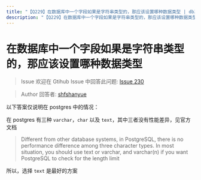 ```yaml
---
title: "【Q229】在数据库中一个字段如果是字符串类型的，那应该设置哪种数据类型 | db高频面试题"
description: "【Q229】在数据库中一个字段如果是字符串类型的，那应该设置哪种数据类型 字节跳动面试题、阿里腾讯面试题、美团小米面试题。"
---
```


# 在数据库中一个字段如果是字符串类型的，那应该设置哪种数据类型

> Issue
> 欢迎在 Gtihub Issue 中回答此问题: [Issue 230](https://github.com/shfshanyue/Daily-Question/issues/230)

> Author
> 回答者: [shfshanyue](https://github.com/shfshanyue)

以下答案仅说明在 postgres 中的情况：

在 postgres 有三种 `varchar`，`char` 以及 `text`，其中三者没有性能差异，见官方文档

> Different from other database systems, in PostgreSQL, there is no performance difference among three character types. In most situation, you should use text or varchar, and varchar(n) if you want PostgreSQL to check for the length limit

所以，选择 `text` 是最好的方案
